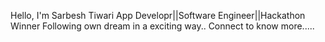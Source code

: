 Hello, I'm Sarbesh Tiwari
App Developr||Software Engineer||Hackathon Winner
Following own dream in a exciting way..
Connect to know more..... 
